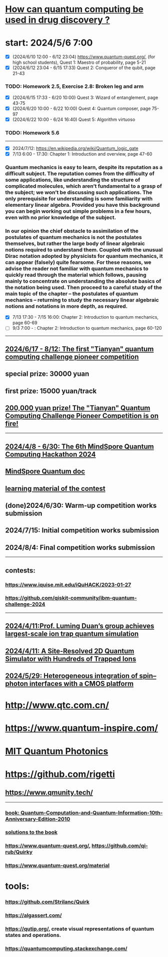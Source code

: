 # [How can quantum computing be used in drug discovery ?](https://github.com/OccupyMars2025/Quantum-Computation-and-Quantum-Information-10th-Anniversary-Edition-2010/blob/main/How%20%20can%20quantum%20computing%20be%20used%20in%20drug%20discovery.md)

# start: 2024/5/6 7:00

- [x] (2024/6/10 12:00 - 6/12 23:04)  https://www.quantum-quest.org/, (for high school students), Quest 1: Maestro of probability, page 5-21
- [x] (2024/6/12 23:04 - 6/15 17:33)  Quest 2: Conqueror of the qubit, page 21-43
### TODO: Homework 2.5, Exercise 2.8: Broken leg and arm 
- [x] (2024/6/15 17:33 - 6/20 10:00)  Quest 3: Wizard of entanglement, page 43-75
- [x] (2024/6/20 10:00 - 6/22 10:00)  Quest 4: Quantum composer, page 75-97
- [x] (2024/6/22 10:00 - 6/24 16:40)  Quest 5: Algorithm virtuoso
### TODO: Homework 5.6

---

- [x] 2024/7/12: https://en.wikipedia.org/wiki/Quantum_logic_gate
- [x] 7/13 6:00 - 17:30: Chapter 1: Introduction and overview, page 47-60

### Quantum mechanics is easy to learn, despite its reputation as a difficult subject. The reputation comes from the difficulty of some applications, like understanding the structure of complicated molecules, which aren’t fundamental to a grasp of the subject; we won’t be discussing such applications. The only prerequisite for understanding is some familiarity with elementary linear algebra. Provided you have this background you can begin working out simple problems in a few hours, even with no prior knowledge of the subject.
### In our opinion the chief obstacle to assimilation of the postulates of quantum mechanics is not the postulates themselves, but rather the large body of linear algebraic notions required to understand them. Coupled with the unusual Dirac notation adopted by physicists for quantum mechanics, it can appear (falsely) quite fearsome. For these reasons, we advise the reader not familiar with quantum mechanics to quickly read through the material which follows, pausing mainly to concentrate on understanding the absolute basics of the notation being used. Then proceed to a careful study of the main topic of the chapter – the postulates of quantum mechanics – returning to study the necessary linear algebraic notions and notations in more depth, as required.
- [x] 7/13 17:30 - 7/15 16:00: Chapter 2: Introduction to quantum mechanics, page 60-69
- [ ] 9/3 7:00 - : Chapter 2: Introduction to quantum mechanics, page 60-120

---

## [2024/6/17 - 8/12: The first "Tianyan" quantum computing challenge pioneer competition](https://qc.zdxlz.com/learn/#/megagame/Index?lang=zh)
## special prize: 30000 yuan
## first prize: 15000 yuan/track
## [200,000 yuan prize! The "Tianyan" Quantum Computing Challenge Pioneer Competition is on fire!](https://qc.zdxlz.com/news/articleDetail?id=1803956791635185666&title=0&lang=zh)


---

## [2024/4/8 - 6/30: The 6th MindSpore Quantum Computing Hackathon 2024](https://competition.huaweicloud.com/information/1000042022/introduction)
## [MindSpore Quantum doc](https://www.mindspore.cn/mindquantum/docs/en/master/index.html)
## [learning material of the contest](https://competition.huaweicloud.com/information/1000042022/html9)
## (done)2024/6/30: Warm-up competition works submission
## 2024/7/15: Initial competition works submission
## 2024/8/4:  Final competition works submission

---


## contests:
### https://www.iquise.mit.edu/iQuHACK/2023-01-27
### https://github.com/qiskit-community/ibm-quantum-challenge-2024
---

## [2024/4/11: ​Prof. Luming Duan’s group achieves largest-scale ion trap quantum simulation](https://www.tsinghua.edu.cn/en/info/1399/13499.htm)
## [2024/4/11: A Site-Resolved 2D Quantum Simulator with Hundreds of Trapped Ions](https://arxiv.org/abs/2311.17163)
## [2024/5/29: Heterogeneous integration of spin–photon interfaces with a CMOS platform](https://www.nature.com/articles/s41586-024-07371-7)

# http://www.qtc.com.cn/
# https://www.quantum-inspire.com/
# [MIT Quantum Photonics](https://x.com/MitQpg)
# https://github.com/rigetti
## https://www.qmunity.tech/

---

### [book: Quantum-Computation-and-Quantum-Information-10th-Anniversary-Edition-2010](https://profmcruz.files.wordpress.com/2017/08/quantum-computation-and-quantum-information-nielsen-chuang.pdf)
### [solutions to the book](https://rioweil.github.io/assets/pdf/projects/solutions/nc-solutions.pdf)

### https://www.quantum-quest.org/, https://github.com/qi-rub/Quirky
### https://www.quantum-quest.org/material
# tools:
### https://github.com/Strilanc/Quirk
### https://algassert.com/
### https://qutip.org/,  create visual representations of quantum states and operations.
### https://quantumcomputing.stackexchange.com/

